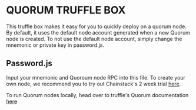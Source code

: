 # QUORUM TRUFFLE BOX

This truffle box makes it easy for you to quickly deploy on a quorum node. By default, it uses the default node account generated when a new Quorum node is created. To not use the default node account, simply change the mnemonic or private key in password.js.


## Password.js

Input your mnemonic and Quoroum node RPC into this file. To create your own node, we recommend you to try out Chainstack's 2 week trial [here](https://console.chainstack.com).

To run Quorum nodes locally, head over to truffle's Quorum documentation [here](https://www.trufflesuite.com/docs/truffle/getting-started/working-with-quorum)